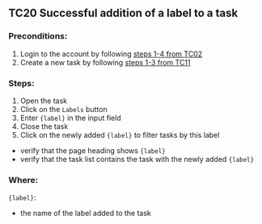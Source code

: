 ## TC20 Successful addition of a label to a task
### Preconditions:
1. Login to the account by following [steps 1-4 from TC02](TC02.md)
2. Create a new task by following [steps 1-3 from TC11](TC11.md)
### Steps:
1. Open the task
2. Click on the `Labels` button
3. Enter `{label}` in the input field
4. Close the task
5. Click on the newly added `{label}` to filter tasks by this label
* verify that the page heading shows `{label}`
* verify that the task list contains the task with the newly added `{label}`
### Where:
`{label}`:
* the name of the label added to the task